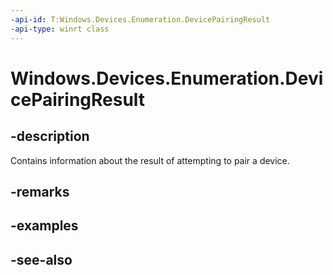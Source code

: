 ```yaml
---
-api-id: T:Windows.Devices.Enumeration.DevicePairingResult
-api-type: winrt class
---
```


<!-- Class syntax.
public class DevicePairingResult : Windows.Devices.Enumeration.IDevicePairingResult
-->

# Windows.Devices.Enumeration.DevicePairingResult

## -description
Contains information about the result of attempting to pair a device.

## -remarks

## -examples

## -see-also

